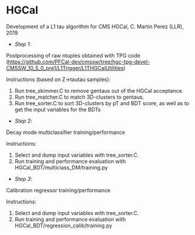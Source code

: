 # HGCal
Development of a L1 tau algorithm for CMS HGCal, C. Martin Perez (LLR), 2019

* *Step 1*: 

Postprocessing of raw ntuples obtained with TPG code (https://github.com/PFCal-dev/cmssw/tree/hgc-tpg-devel-CMSSW_10_5_0_pre1/L1Trigger/L1THGCalUtilities)

Instructions (based on Z->tautau samples):
1. Run tree_skimmer.C to remove gentaus out of the HGCal acceptance.
2. Run tree_matcher.C to match 3D-clusters to gentaus.
3. Run tree_sorter.C to sort 3D-clusters by pT and BDT score, as well as to get the input variables for the BDTs


* *Step 2*: 

Decay mode multiclassifier training/performance 

Instructions:
1. Select and dump input variables with tree_sorter.C.
2. Run training and performance evaluation with HGCal_BDT/multiclass_DM/training.py


* *Step 3*: 

Calibration regressor training/performance 

Instructions:
1. Select and dump input variables with tree_sorter.C.
2. Run training and performance evaluation with HGCal_BDT/regression_calib/training.py
